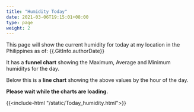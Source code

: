 ```yaml
---
title: "Humidity Today"
date: 2021-03-06T19:15:01+08:00
type: page
weight: 2
---
```


This page will show the current humidity for today at my location in the Philippines as of: {{.GitInfo.authorDate}}

It has a **funnel chart** showing the Maximum, Average and Minimum humiditys for the day.

Below this is a **line chart** showing the above values by the hour of the day.

**Please wait while the charts are loading.**

{{<include-html "/static/Today_humidity.html">}}
